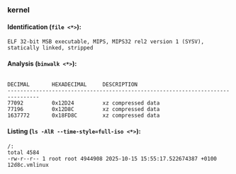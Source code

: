 ### kernel
#### Identification (`file <*>`):
```
ELF 32-bit MSB executable, MIPS, MIPS32 rel2 version 1 (SYSV), statically linked, stripped
```
#### Analysis (`binwalk <*>`):
```

DECIMAL       HEXADECIMAL     DESCRIPTION
--------------------------------------------------------------------------------
77092         0x12D24         xz compressed data
77196         0x12D8C         xz compressed data
1637772       0x18FD8C        xz compressed data
```
#### Listing (`ls -AlR --time-style=full-iso <*>`):
```
/:
total 4584
-rw-r--r-- 1 root root 4944908 2025-10-15 15:55:17.522674387 +0100 12d8c.vmlinux
```

